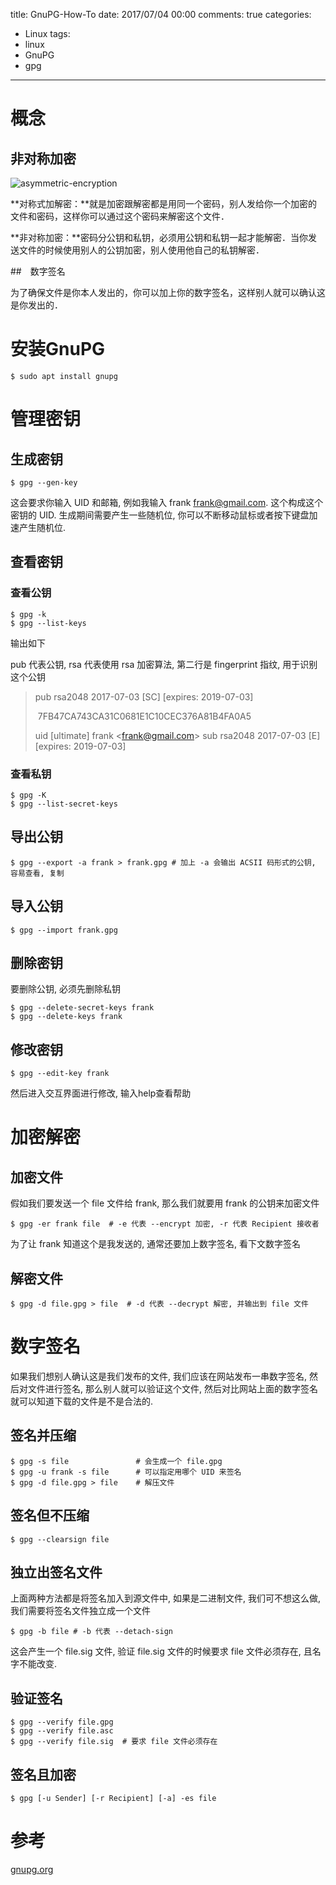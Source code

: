 title: GnuPG-How-To
date: 2017/07/04 00:00
comments: true
categories:
  - Linux
tags:
  - linux
  - GnuPG
  - gpg
---
# 概念

## 非对称加密

![asymmetric-encryption](/img/asymmetric-encryption.svg)

**对称式加解密：**就是加密跟解密都是用同一个密码，别人发给你一个加密的文件和密码，这样你可以通过这个密码来解密这个文件．

**非对称加密：**密码分公钥和私钥，必须用公钥和私钥一起才能解密．当你发送文件的时候使用别人的公钥加密，别人使用他自己的私钥解密．

##　数字签名

为了确保文件是你本人发出的，你可以加上你的数字签名，这样别人就可以确认这是你发出的．



# 安装GnuPG

```shell
$ sudo apt install gnupg
```



# 管理密钥

## 生成密钥

```shell
$ gpg --gen-key
```

这会要求你输入 UID 和邮箱, 例如我输入 frank frank@gmail.com. 这个构成这个密钥的 UID. 生成期间需要产生一些随机位, 你可以不断移动鼠标或者按下键盘加速产生随机位.

## 查看密钥

### 查看公钥

```shell
$ gpg -k
$ gpg --list-keys
```

输出如下

pub 代表公钥, rsa  代表使用 rsa 加密算法, 第二行是 fingerprint 指纹, 用于识别这个公钥

> pub   rsa2048 2017-07-03 \[SC] [expires: 2019-07-03]
>
> ​          7FB47CA743CA31C0681E1C10CEC376A81B4FA0A5
>
> uid           [ultimate] frank \<frank@gmail.com>
> sub   rsa2048 2017-07-03 \[E] [expires: 2019-07-03]

### 查看私钥

```shell
$ gpg -K
$ gpg --list-secret-keys
```

## 导出公钥

```shell
$ gpg --export -a frank > frank.gpg # 加上 -a 会输出 ACSII 码形式的公钥, 容易查看, 复制
```

## 导入公钥

```shell
$ gpg --import frank.gpg
```

## 删除密钥

要删除公钥, 必须先删除私钥

```shell
$ gpg --delete-secret-keys frank
$ gpg --delete-keys frank
```

## 修改密钥

```shell
$ gpg --edit-key frank
```

然后进入交互界面进行修改, 输入help查看帮助



# 加密解密

## 加密文件

假如我们要发送一个 file 文件给 frank, 那么我们就要用 frank 的公钥来加密文件

```shell
$ gpg -er frank file  # -e 代表 --encrypt 加密, -r 代表 Recipient 接收者
```

为了让 frank 知道这个是我发送的, 通常还要加上数字签名, 看下文数字签名

## 解密文件

```shell
$ gpg -d file.gpg > file  # -d 代表 --decrypt 解密, 并输出到 file 文件
```



# 数字签名

如果我们想别人确认这是我们发布的文件, 我们应该在网站发布一串数字签名, 然后对文件进行签名, 那么别人就可以验证这个文件, 然后对比网站上面的数字签名就可以知道下载的文件是不是合法的.

## 签名并压缩

```shell
$ gpg -s file 				# 会生成一个 file.gpg
$ gpg -u frank -s file 		# 可以指定用哪个 UID 来签名
$ gpg -d file.gpg > file	# 解压文件
```

## 签名但不压缩

```shell
$ gpg --clearsign file
```

## 独立出签名文件

上面两种方法都是将签名加入到源文件中, 如果是二进制文件, 我们可不想这么做, 我们需要将签名文件独立成一个文件

```shell
$ gpg -b file # -b 代表 --detach-sign
```

这会产生一个 file.sig 文件, 验证 file.sig 文件的时候要求 file 文件必须存在, 且名字不能改变.

## 验证签名

```shell
$ gpg --verify file.gpg
$ gpg --verify file.asc
$ gpg --verify file.sig  # 要求 file 文件必须存在
```

## 签名且加密

```shell
$ gpg [-u Sender] [-r Recipient] [-a] -es file 
```

# 参考
[gnupg.org](https://gnupg.org/howtos/zh/index.html)

